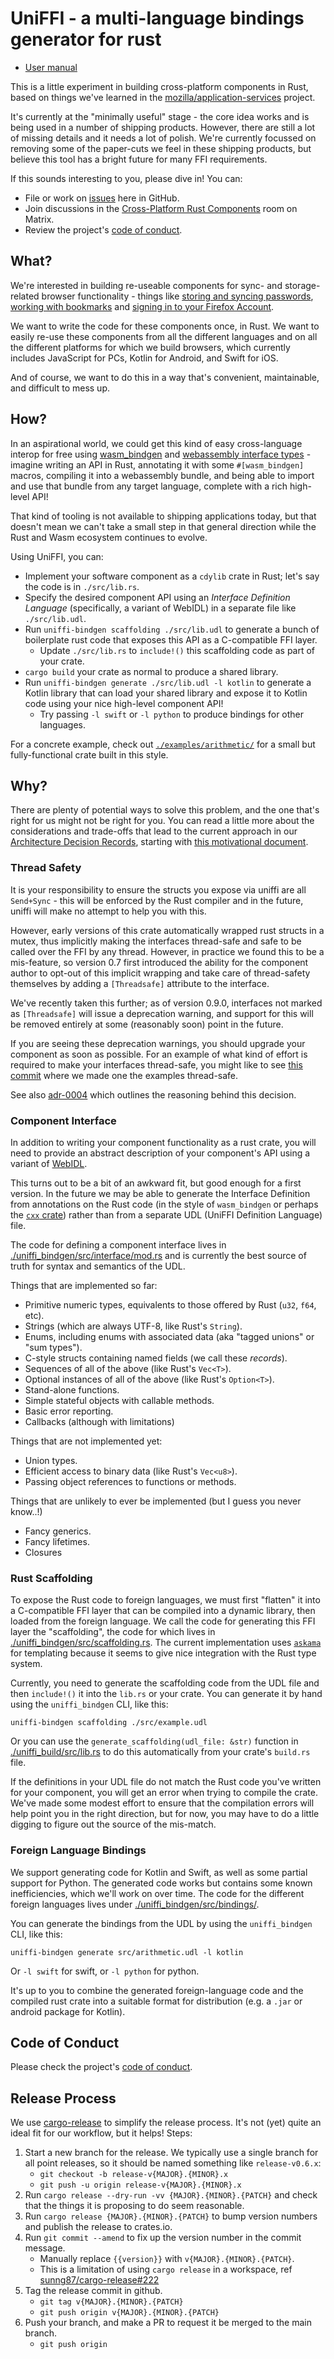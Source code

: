 # UniFFI - a multi-language bindings generator for rust

- [User manual](https://mozilla.github.io/uniffi-rs/)

This is a little experiment in building cross-platform components in Rust, based on things
we've learned in the [mozilla/application-services](https://github.com/mozilla/application-services)
project.

It's currently at the "minimally useful" stage - the core idea works and is being used in
a number of shipping products. However, there are still a lot of missing details and it needs a lot of polish.
We're currently focussed on removing some of the paper-cuts we feel in these shipping products, but believe
this tool has a bright future for many FFI requirements.

If this sounds interesting to you, please dive in! You can:

* File or work on [issues](https://github.com/mozilla/uniffi-rs/issues) here in GitHub.
* Join discussions in the [Cross-Platform Rust Components](https://chat.mozilla.org/#/room/#rust-components:mozilla.org)
  room on Matrix.
* Review the project's [code of conduct](./CODE_OF_CONDUCT.md).

## What?

We're interested in building re-useable components for sync- and storage-related browser
functionality - things like [storing and syncing passwords](https://github.com/mozilla/application-services/tree/main/components/logins),
[working with bookmarks](https://github.com/mozilla/application-services/tree/main/components/places) and
[signing in to your Firefox Account](https://github.com/mozilla/application-services/tree/main/components/fxa-client).

We want to write the code for these components once, in Rust. We want to easily re-use these components from
all the different languages and on all the different platforms for which we build browsers, which currently
includes JavaScript for PCs, Kotlin for Android, and Swift for iOS.

And of course, we want to do this in a way that's convenient, maintainable, and difficult to mess up.

## How?

In an aspirational world, we could get this kind of easy cross-language interop for
free using [wasm_bindgen](https://rustwasm.github.io/docs/wasm-bindgen/) and
[webassembly interface types](https://hacks.mozilla.org/2019/08/webassembly-interface-types/) -
imagine writing an API in Rust, annotating it with some `#[wasm_bindgen]` macros,
compiling it into a webassembly bundle, and being able to import and use that bundle
from any target language, complete with a rich high-level API!

That kind of tooling is not available to shipping applications today, but that doesn't
mean we can't take a small step in that general direction while the Rust and Wasm ecosystem
continues to evolve.

Using UniFFI, you can:

* Implement your software component as a `cdylib` crate in Rust; let's say the code is in `./src/lib.rs`.
* Specify the desired component API using an *Interface Definition Language* (specifically, a variant of WebIDL) in a separate file like `./src/lib.udl`.
* Run `uniffi-bindgen scaffolding ./src/lib.udl` to generate a bunch of boilerplate rust code that exposes this API as a C-compatible FFI layer.
  * Update `./src/lib.rs` to `include!()` this scaffolding code as part of your crate.
* `cargo build` your crate as normal to produce a shared library.
* Run `uniffi-bindgen generate ./src/lib.udl -l kotlin` to generate a Kotlin library that can load your shared library
  and expose it to Kotlin code using your nice high-level component API!
  * Try passing `-l swift` or `-l python` to produce bindings for other languages.

For a concrete example, check out [`./examples/arithmetic/`](./examples/arithmetic) for a small
but fully-functional crate built in this style.


## Why?

There are plenty of potential ways to solve this problem, and the one that's right for us might not
be right for you. You can read a little more about the considerations and trade-offs
that lead to the current approach in our [Architecture Decision Records](./docs/adr/README.md),
starting with [this motivational document](./docs/adr/0000-whats-the-big-idea.md).

### Thread Safety

It is your responsibility to ensure the structs you expose via uniffi are
all `Send+Sync` - this will be enforced by the Rust compiler and in the future,
uniffi will make no attempt to help you with this.

However, early versions of this crate automatically wrapped rust structs in a
mutex, thus implicitly making the interfaces thread-safe and safe to be called
over the FFI by any thread. However, in practice we found this to be a
mis-feature, so version 0.7 first introduced the ability for the component
author to opt-out of this implicit wrapping and take care of thread-safety
themselves by adding a `[Threadsafe]` attribute to the interface.

We've recently taken this further; as of version 0.9.0, interfaces not marked
as `[Threadsafe]` will issue a deprecation warning, and support for this will
be removed entirely at some (reasonably soon) point in the future.

If you are seeing these deprecation warnings, you should upgrade your component
as soon as possible. For an example of what kind of effort is required to make
your interfaces thread-safe, you might like to see [this
commit](https://github.com/mozilla/uniffi-rs/commit/454dfff6aa560dffad980a9258853108a44d5985)
where we made one the examples thread-safe.

See also [adr-0004](https://github.com/mozilla/uniffi-rs/blob/main/docs/adr/0004-only-threadsafe-interfaces.md)
which outlines the reasoning behind this decision.

### Component Interface

In addition to writing your component functionality as a rust crate, you will need to provide
an abstract description of your component's API using a variant of [WebIDL](https://en.wikipedia.org/wiki/Web_IDL).

This turns out to be a bit of an awkward fit, but good enough for a first version.
In the future we may be able to generate the Interface Definition from annotations on the Rust code
(in the style of `wasm_bindgen` or perhaps the [`cxx` crate](https://github.com/dtolnay/cxx))
rather than from a separate UDL (UniFFI Definition Language) file.

The code for defining a component interface lives in [./uniffi_bindgen/src/interface/mod.rs](./uniffi_bindgen/src/interface/mod.rs)
and is currently the best source of truth for syntax and semantics of the UDL.

Things that are implemented so far:

* Primitive numeric types, equivalents to those offered by Rust (`u32`, `f64`, etc).
* Strings (which are always UTF-8, like Rust's `String`).
* Enums, including enums with associated data (aka "tagged unions" or "sum types").
* C-style structs containing named fields (we call these *records*).
* Sequences of all of the above (like Rust's `Vec<T>`).
* Optional instances of all of the above (like Rust's `Option<T>`).
* Stand-alone functions.
* Simple stateful objects with callable methods.
* Basic error reporting.
* Callbacks (although with limitations)

Things that are not implemented yet:

* Union types.
* Efficient access to binary data (like Rust's `Vec<u8>`).
* Passing object references to functions or methods.

Things that are unlikely to ever be implemented (but I guess you never know..!)

* Fancy generics.
* Fancy lifetimes.
* Closures


### Rust Scaffolding

To expose the Rust code to foreign languages, we must first "flatten" it into a C-compatible FFI layer
that can be compiled into a dynamic library, then loaded from the foreign language. We call the code
for generating this FFI layer the "scaffolding", the code for which lives in
[./uniffi_bindgen/src/scaffolding.rs](./uniffi_bindgen/src/scaffolding.rs). The current implementation
uses [`askama`](https://docs.rs/askama/) for templating because it seems to give nice integration with the Rust type system.

Currently, you need to generate the scaffolding code from the UDL file and then `include!()` it
into the `lib.rs` or your crate. You can generate it by hand using the `uniffi_bindgen` CLI, like this:

```
uniffi-bindgen scaffolding ./src/example.udl
```

Or you can use the `generate_scaffolding(udl_file: &str)` function in [./uniffi_build/src/lib.rs](./uniffi_build/src/lib.rs)
to do this automatically from your crate's `build.rs` file.

If the definitions in your UDL file do not match the Rust code you've written for your component,
you will get an error when trying to compile the crate. We've made some modest effort to ensure
that the compilation errors will help point you in the right direction, but for now, you may have
to do a little digging to figure out the source of the mis-match.

### Foreign Language Bindings

We support generating code for Kotlin and Swift, as well as some partial support for Python.
The generated code works but contains some known inefficiencies, which we'll work on over time.
The code for the different foreign languages lives under [./uniffi_bindgen/src/bindings/](./uniffi_bindgen/src/bindings/).

You can generate the bindings from the UDL by using the `uniffi_bindgen` CLI, like this:

```
uniffi-bindgen generate src/arithmetic.udl -l kotlin
```

Or `-l swift` for swift, or `-l python` for python.

It's up to you to combine the generated foreign-language code and the compiled rust crate into
a suitable format for distribution (e.g. a `.jar` or android package for Kotlin).

## Code of Conduct
Please check the project's [code of conduct](./CODE_OF_CONDUCT.md).

## Release Process

We use [cargo-release](https://crates.io/crates/cargo-release) to simplify the release process.
It's not (yet) quite an ideal fit for our workflow, but it helps! Steps:

1. Start a new branch for the release. We typically use a single branch for all point releases,
   so it should be named something like `release-v0.6.x`:
    * `git checkout -b release-v{MAJOR}.{MINOR}.x`
    * `git push -u origin release-v{MAJOR}.{MINOR}.x`
2. Run `cargo release --dry-run -vv {MAJOR}.{MINOR}.{PATCH}` and check that the things
   it is proposing to do seem reasonable.
3. Run `cargo release {MAJOR}.{MINOR}.{PATCH}` to bump version numbers and
   publish the release to crates.io.
4. Run `git commit --amend` to fix up the version number in the commit message.
    * Manually replace `{{version}}` with `v{MAJOR}.{MINOR}.{PATCH}`.
    * This is a limitation of using `cargo release` in a workspace,
      ref [sunng87/cargo-release#222](https://github.com/sunng87/cargo-release/issues/222)
5. Tag the release commit in github.
    * `git tag v{MAJOR}.{MINOR}.{PATCH}`
    * `git push origin v{MAJOR}.{MINOR}.{PATCH}`
6. Push your branch, and make a PR to request it be merged to the main branch.
    * `git push origin`
